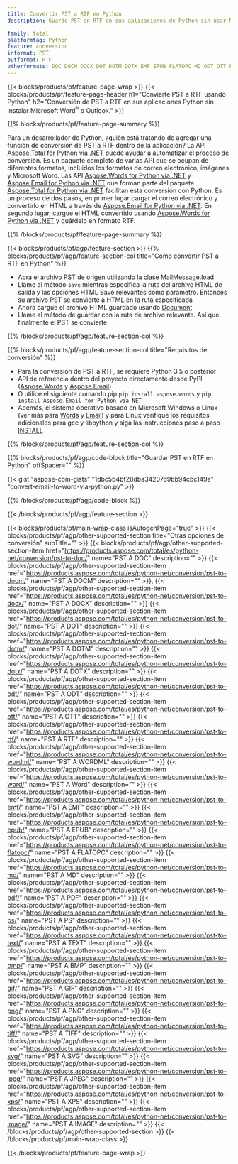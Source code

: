 ```yaml
---
title: Convertir PST a RTF en Python
description: Guarde PST en RTF en sus aplicaciones de Python sin usar Microsoft Outlook o Word 

family: total
platformtag: Python
feature: conversion
informat: PST
outformat: RTF
otherformats: DOC DOCM DOCX DOT DOTM DOTX EMF EPUB FLATOPC MD ODT OTT PCL PDF PS RTF TEXT WORD WORDML BMP GIF IMAGE JPEG TIFF PNG SVG XPS
---
```

{{< blocks/products/pf/feature-page-wrap >}}
{{< blocks/products/pf/feature-page-header h1="Convierte PST a RTF usando Python" h2="Conversión de PST a RTF en sus aplicaciones Python sin instalar Microsoft Word<sup>&reg;</sup> o Outlook." >}}

{{% blocks/products/pf/feature-page-summary %}}

Para un desarrollador de Python, ¿quién está tratando de agregar una función de conversión de PST a RTF dentro de la aplicación? La API [Aspose.Total for Python via .NET](https://products.aspose.com/total/python-net/) puede ayudar a automatizar el proceso de conversión. Es un paquete completo de varias API que se ocupan de diferentes formatos, incluidos los formatos de correo electrónico, imágenes y Microsoft Word. Las API [Aspose.Words for Python via .NET](https://products.aspose.com/words/python-net/) y [Aspose.Email for Python via .NET](https://products.aspose.com/email/python-net/) que forman parte del paquete [Aspose.Total for Python via .NET](https://products.aspose.com/total/python-net/) facilitan esta conversión con Python. Es un proceso de dos pasos, en primer lugar cargar el correo electrónico y convertirlo en HTML a través de [Aspose.Email for Python via .NET](https://products.aspose.com/email/python-net/). En segundo lugar, cargue el HTML convertido usando [Aspose.Words for Python via .NET](https://products.aspose.com/words/python-net/) y guárdelo en formato RTF.

{{% /blocks/products/pf/feature-page-summary %}}

{{< blocks/products/pf/agp/feature-section >}}
{{% blocks/products/pf/agp/feature-section-col title="Cómo convertir PST a RTF en Python" %}}

- Abra el archivo PST de origen utilizando la clase MailMessage.load
- Llame al método `save` mientras especifica la ruta del archivo HTML de salida y las opciones HTML Save relevantes como parámetro. Entonces su archivo PST se convierte a HTML en la ruta especificada
- Ahora cargue el archivo HTML guardado usando [Document](https://reference.aspose.com/words/python-net/aspose.words/document/)
- Llame al método de guardar con la ruta de archivo relevante. Así que finalmente el PST se convierte

{{% /blocks/products/pf/agp/feature-section-col %}}

{{% blocks/products/pf/agp/feature-section-col title="Requisitos de conversión" %}}

- Para la conversión de PST a RTF, se requiere Python 3.5 o posterior
- API de referencia dentro del proyecto directamente desde PyPI ([Aspose.Words](https://pypi.org/project/aspose-words/) y [Aspose.Email](https://pypi.org/project/Aspose.Email-for-Python-via-NET/))
- O utilice el siguiente comando pip ```pip install aspose.words``` y ```pip install Aspose.Email-for-Python-via-NET``` 
- Además, el sistema operativo basado en Microsoft Windows o Linux (ver más para [Words](https://docs.aspose.com/words/python-net/system-requirements/) y [Email](https://docs.aspose.com/email/python-net/system-requirements/)) y para Linux verifique los requisitos adicionales para gcc y libpython y siga las instrucciones paso a paso [INSTALL](https://docs.aspose.com/words/python-net/installation/)
 

{{% /blocks/products/pf/agp/feature-section-col %}}

{{% blocks/products/pf/agp/code-block title="Guardar PST en RTF en Python" offSpacer="" %}}

{{< gist "aspose-com-gists" "1dbc5b4bf28dba34207d9bb94cbc149e" "convert-email-to-word-via-python.py" >}}

{{% /blocks/products/pf/agp/code-block %}}

{{< /blocks/products/pf/agp/feature-section >}}

{{< blocks/products/pf/main-wrap-class isAutogenPage="true" >}}
{{< blocks/products/pf/agp/other-supported-section title="Otras opciones de conversión" subTitle="" >}}
{{< blocks/products/pf/agp/other-supported-section-item href="https://products.aspose.com/total/es/python-net/conversion/pst-to-doc/" name="PST A DOC" description="" >}}
{{< blocks/products/pf/agp/other-supported-section-item href="https://products.aspose.com/total/es/python-net/conversion/pst-to-docm/" name="PST A DOCM" description="" >}},
{{< blocks/products/pf/agp/other-supported-section-item href="https://products.aspose.com/total/es/python-net/conversion/pst-to-docx/" name="PST A DOCX" description="" >}}
{{< blocks/products/pf/agp/other-supported-section-item href="https://products.aspose.com/total/es/python-net/conversion/pst-to-dot/" name="PST A DOT" description="" >}}
{{< blocks/products/pf/agp/other-supported-section-item href="https://products.aspose.com/total/es/python-net/conversion/pst-to-dotm/" name="PST A DOTM" description="" >}}
{{< blocks/products/pf/agp/other-supported-section-item href="https://products.aspose.com/total/es/python-net/conversion/pst-to-dotx/" name="PST A DOTX" description="" >}}
{{< blocks/products/pf/agp/other-supported-section-item href="https://products.aspose.com/total/es/python-net/conversion/pst-to-odt/" name="PST A ODT" description="" >}}
{{< blocks/products/pf/agp/other-supported-section-item href="https://products.aspose.com/total/es/python-net/conversion/pst-to-ott/" name="PST A OTT" description="" >}}
{{< blocks/products/pf/agp/other-supported-section-item href="https://products.aspose.com/total/es/python-net/conversion/pst-to-rtf/" name="PST A RTF" description="" >}}
{{< blocks/products/pf/agp/other-supported-section-item href="https://products.aspose.com/total/es/python-net/conversion/pst-to-wordml/" name="PST A WORDML" description="" >}}
{{< blocks/products/pf/agp/other-supported-section-item href="https://products.aspose.com/total/es/python-net/conversion/pst-to-word/" name="PST A Word" description="" >}}
{{< blocks/products/pf/agp/other-supported-section-item href="https://products.aspose.com/total/es/python-net/conversion/pst-to-emf/" name="PST A EMF" description="" >}}
{{< blocks/products/pf/agp/other-supported-section-item href="https://products.aspose.com/total/es/python-net/conversion/pst-to-epub/" name="PST A EPUB" description="" >}}
{{< blocks/products/pf/agp/other-supported-section-item href="https://products.aspose.com/total/es/python-net/conversion/pst-to-flatopc/" name="PST A FLATOPC" description="" >}}
{{< blocks/products/pf/agp/other-supported-section-item href="https://products.aspose.com/total/es/python-net/conversion/pst-to-md/" name="PST A MD" description="" >}}
{{< blocks/products/pf/agp/other-supported-section-item href="https://products.aspose.com/total/es/python-net/conversion/pst-to-pdf/" name="PST A PDF" description="" >}}
{{< blocks/products/pf/agp/other-supported-section-item href="https://products.aspose.com/total/es/python-net/conversion/pst-to-ps/" name="PST A PS" description="" >}}
{{< blocks/products/pf/agp/other-supported-section-item href="https://products.aspose.com/total/es/python-net/conversion/pst-to-text/" name="PST A TEXT" description="" >}}
{{< blocks/products/pf/agp/other-supported-section-item href="https://products.aspose.com/total/es/python-net/conversion/pst-to-bmp/" name="PST A BMP" description="" >}}
{{< blocks/products/pf/agp/other-supported-section-item href="https://products.aspose.com/total/es/python-net/conversion/pst-to-gif/" name="PST A GIF" description="" >}}
{{< blocks/products/pf/agp/other-supported-section-item href="https://products.aspose.com/total/es/python-net/conversion/pst-to-png/" name="PST A PNG" description="" >}}
{{< blocks/products/pf/agp/other-supported-section-item href="https://products.aspose.com/total/es/python-net/conversion/pst-to-tiff/" name="PST A TIFF" description="" >}}
{{< blocks/products/pf/agp/other-supported-section-item href="https://products.aspose.com/total/es/python-net/conversion/pst-to-svg/" name="PST A SVG" description="" >}}
{{< blocks/products/pf/agp/other-supported-section-item href="https://products.aspose.com/total/es/python-net/conversion/pst-to-jpeg/" name="PST A JPEG" description="" >}}
{{< blocks/products/pf/agp/other-supported-section-item href="https://products.aspose.com/total/es/python-net/conversion/pst-to-xps/" name="PST A XPS" description="" >}}
{{< blocks/products/pf/agp/other-supported-section-item href="https://products.aspose.com/total/es/python-net/conversion/pst-to-image/" name="PST A IMAGE" description="" >}}
{{< /blocks/products/pf/agp/other-supported-section >}}
{{< /blocks/products/pf/main-wrap-class >}}

{{< /blocks/products/pf/feature-page-wrap >}}